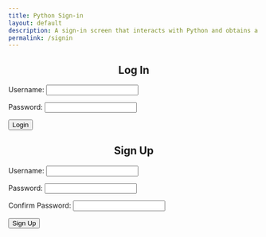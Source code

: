 ```yaml
---
title: Python Sign-in
layout: default
description: A sign-in screen that interacts with Python and obtains a user.
permalink: /signin
---
```


<p><h2 style="text-align: center">Log In</h2></p>
<form id="form">
    <p><label>
        Username:
        <input type="text" name="name" id="loginName" required="" />
    </label></p>
    <p><label>
        Password:
        <input type="password" name="password" id="loginPassword" required="" />
    </label></p>
    <p><button class="btn btn-dark button" type="submit">Login</button></p>
    <p id="message"></p>
</form>
<p><h2 style="text-align: center">
    Sign Up
</h2></p>
<p><label>
    Username:
    <input type="text" name="name" id="name" required="" />
</label></p>
<p><label>
    Password:
    <input type="password" name="password" id="password" required="" />
</label></p>
<p><label>
    Confirm Password:
    <input type="password" name="password" id="passwordConfirm" required="" />
</label></p>
<p><button class="btn btn-dark button" type="submit" id="signUp">Sign Up</button></p>
<p id="message2"></p>
<script src="assets/js/login.js"></script>
<script>
    document.getElementById("form").addEventListener("submit", (event) => {
        event.preventDefault();
        const url = "https://tngc.nighthawkcodescrums.gq/api/names/";
        // const url = "http://172.20.159.234:8087/api/names/"
        const body = {
            name: document.getElementById("loginName").value,
            password: document.getElementById("loginPassword").value,
        };
        const requestOptions = {
            method: 'POST',
            // mode: 'cors',
            // cache: 'no-cache',
            // credentials: 'same-origin',
            body: JSON.stringify(body),
            headers: {
                "Content-Type": "application/json",
            },
        };
        fetch(url, requestOptions)
            .then(response => {
                console.log(response)
                if (response.status === 200){
                    return response.json()
                }
                else if (response.status === 210) {
                    document.getElementById("message").innerHTML = "Username must be more than 2 characters";
                    return
                }
                else if (response.status === 211) {
                    document.getElementById("message").innerHTML = "Username not found";
                    return
                }
                else if (response.status === 212) {
                    document.getElementById("message").innerHTML = "Password incorrect";
                    return
                }
                else {
                    document.getElementById("message").innerHTML = "Error " + response.status;
                    return
                }
            })
            .then(data => {
                if (data.message == "name is missing") {
                    document.getElementById("message").innerHTML = "Username must be more than 2 characters";
                    return
                }
                else if (data.message == "invalid username") {
                    document.getElementById("message").innerHTML = "Username not found";
                    return
                }
                else if (data.message == "wrong password") {
                    document.getElementById("message").innerHTML = "Password incorrect";
                    return
                }
                const message = 'Login success: ' + data.name;
                document.getElementById("message").innerHTML = message;
                if (data.message != undefined)
                return document.getElementById("message").innerHTML ="Error: " +  data.message;
                localStorage.setItem("name", data.name);
            })
            .catch(response => {
                const message = response.message;
                
                document.getElementById("message").innerHTML = "Error: " + message;
                localStorage.removeItem("name");
            });
    });
</script>